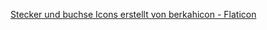 <a href="https://www.flaticon.com/de/kostenlose-icons/stecker-und-buchse" title="stecker und buchse Icons">Stecker und buchse Icons erstellt von berkahicon - Flaticon</a>
